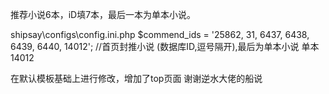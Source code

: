 推荐小说6本，iD填7本，最后一本为单本小说。

shipsay\configs\config.ini.php
$commend_ids = '25862, 31, 6437, 6438, 6439, 6440, 14012';            //首页封推小说 (数据库ID,逗号隔开),最后为单本小说
单本14012

在默认模板基础上进行修改，增加了top页面
谢谢逆水大佬的船说
